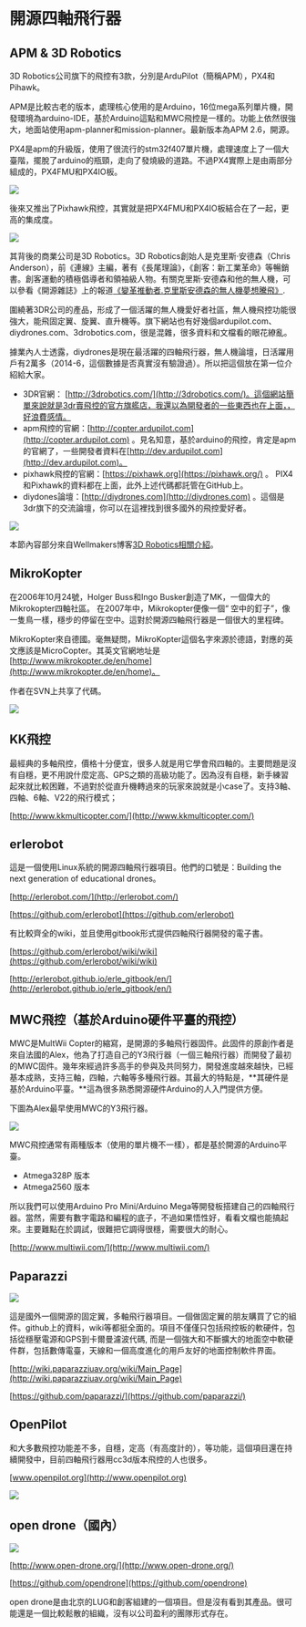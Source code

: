 
#  開源四軸飛行器


## APM & 3D Robotics
3D Robotics公司旗下的飛控有3款，分別是ArduPilot（簡稱APM），PX4和Pihawk。

APM是比較古老的版本，處理核心使用的是Arduino，16位mega系列單片機，開發環境為arduino-IDE，基於Arduino這點和MWC飛控是一樣的。功能上依然很強大，地面站使用apm-planner和mission-planner。最新版本為APM 2.6，開源。

PX4是apm的升級版，使用了很流行的stm32f407單片機，處理速度上了一個大臺階，擺脫了arduino的瓶頸，走向了發燒級的道路。不過PX4實際上是由兩部分組成的，PX4FMU和PX4IO板。

![](/assets/img/px4.png)

後來又推出了Pixhawk飛控，其實就是把PX4FMU和PX4IO板結合在了一起，更高的集成度。

![](/assets/img/pixhawk.jpg)

其背後的商業公司是3D Robotics。3D Robotics創始人是克里斯·安德森（Chris Anderson），前《連線》主編，著有《長尾理論》，《創客：新工業革命》等暢銷書。創客運動的積極倡導者和領袖級人物。有關克里斯·安德森和他的無人機，可以參看《開源雜誌》上的報道[《變革推動者.克里斯安德森的無人機夢想騰飛》](http://obook.cc/openbook8/maker/changers.html).

圍繞著3DR公司的產品，形成了一個活躍的無人機愛好者社區，無人機飛控功能很強大，能飛固定翼、旋翼、直升機等。旗下網站也有好幾個ardupilot.com、diydrones.com、3drobotics.com，很是混雜，很多資料和文檔看的眼花繚亂。

據業內人士透露，diydrones是現在最活躍的四軸飛行器，無人機論壇，日活躍用戶有2萬多（2014-6，這個數據是否真實沒有驗證過）。所以把這個放在第一位介紹給大家。

* 3DR官網： [http://3drobotics.com/](http://3drobotics.com/)。這個網站簡單來說就是3dr賣飛控的官方旗艦店，我還以為開發者的一些東西也在上面，，好浪費感情。
* apm飛控的官網：[http://copter.ardupilot.com](http://copter.ardupilot.com) 。見名知意，基於arduino的飛控，肯定是apm的官網了，一些開發者資料在[http://dev.ardupilot.com](http://dev.ardupilot.com)。 
* pixhawk飛控的官網：[https://pixhawk.org](https://pixhawk.org/) 。 PIX4和Pixhawk的資料都在上面，此外上述代碼都託管在GitHub上。
* diydones論壇：[http://diydrones.com](http://diydrones.com) 。這個是3dr旗下的交流論壇，你可以在這裡找到很多國外的飛控愛好者。

![](/assets/img/3d-robotics.png)

本節內容部分來自Wellmakers博客[3D Robotics相關介紹](http://wellmakers.com/?p=221)。

## MikroKopter
在2006年10月24號，Holger Buss和Ingo Busker創造了MK，一個偉大的Mikrokopter四軸社區。 在2007年中，Mikrokopter便像一個“ 空中的釘子”，像一隻鳥一樣，穩步的停留在空中。這對於開源四軸飛行器是一個很大的里程碑。

MikroKopter來自德國。毫無疑問，MikroKopter這個名字來源於德語，對應的英文應該是MicroCopter。其英文官網地址是[http://www.mikrokopter.de/en/home](http://www.mikrokopter.de/en/home)。

作者在SVN上共享了代碼。

![](/assets/img/mikrokopter.png)

## KK飛控
最經典的多軸飛控，價格十分便宜，很多人就是用它學會飛四軸的。主要問題是沒有自穩，更不用說什麼定高、GPS之類的高級功能了。因為沒有自穩，新手練習起來就比較困難，不過對於從直升機轉過來的玩家來說就是小case了。支持3軸、四軸、6軸、V22的飛行模式；

[http://www.kkmulticopter.com/](http://www.kkmulticopter.com/)

## erlerobot

這是一個使用Linux系統的開源四軸飛行器項目。他們的口號是：Building the next generation of educational drones。

[http://erlerobot.com/](http://erlerobot.com/)

[https://github.com/erlerobot](https://github.com/erlerobot)

有比較齊全的wiki，並且使用gitbook形式提供四軸飛行器開發的電子書。

[https://github.com/erlerobot/wiki/wiki](https://github.com/erlerobot/wiki/wiki)

[http://erlerobot.github.io/erle_gitbook/en/](http://erlerobot.github.io/erle_gitbook/en/)

## MWC飛控（基於Arduino硬件平臺的飛控）
MWC是MultWii Copter的縮寫，是開源的多軸飛行器固件。此固件的原創作者是來自法國的Alex，他為了打造自己的Y3飛行器（一個三軸飛行器）而開發了最初的MWC固件。幾年來經過許多高手的參與及共同努力，開發進度越來越快，已經基本成熟，支持三軸，四軸，六軸等多種飛行器。其最大的特點是，**其硬件是基於Arduino平臺。**這為很多熟悉開源硬件Arduino的人入門提供方便。

下圖為Alex最早使用MWC的Y3飛行器。

![](/assets/img/mwc.jpg)

MWC飛控通常有兩種版本（使用的單片機不一樣），都是基於開源的Arduino平臺。

* Atmega328P 版本 
* Atmega2560 版本

所以我們可以使用Arduino Pro Mini/Arduino Mega等開發板搭建自己的四軸飛行器。當然，需要有數字電路和編程的底子，不過如果悟性好，看看文檔也能搞起來。主要難點在於調試，很難把它調得很穩，需要很大的耐心。

[http://www.multiwii.com/](http://www.multiwii.com/)

## Paparazzi

![](/assets/img/penguin.gif)

這是國外一個開源的固定翼，多軸飛行器項目。一個做固定翼的朋友購買了它的組件。github上的資料，wiki等都挺全面的。項目不僅僅只包括飛控板的軟硬件，包括從穩壓電源和GPS到卡爾曼濾波代碼, 而是一個強大和不斷擴大的地面空中軟硬件群，包括數傳電臺，天線和一個高度進化的用戶友好的地面控制軟件界面。

[http://wiki.paparazziuav.org/wiki/Main_Page](http://wiki.paparazziuav.org/wiki/Main_Page)

[https://github.com/paparazzi/](https://github.com/paparazzi/)

## OpenPilot
和大多數飛控功能差不多，自穩，定高（有高度計的），等功能，這個項目還在持續開發中，目前四軸飛行器用cc3d版本飛控的人也很多。

[www.openpilot.org](http://www.openpilot.org)

![](/assets/img/cc3d.png)

## open drone（國內）
![](/assets/img/open-drone.png)

[http://www.open-drone.org/](http://www.open-drone.org/)

[https://github.com/opendrone](https://github.com/opendrone)

open drone是由北京的LUG和創客組建的一個項目。但是沒有看到其產品。很可能還是一個比較鬆散的組織，沒有以公司盈利的團隊形式存在。
